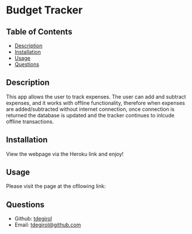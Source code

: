 # Budget Tracker
  ## Table of Contents
  - [Description](#description)
  - [Installation](#install)
  - [Usage](#usage)
  - [Questions](#questions)

  <a id="description"></a>
  ## Description
  This app allows the user to track expenses. The user can add and subtract expenses, and it works with offline functionality, therefore when expenses are added/subtracted without internet connection, once connection is returned the database is updated and the tracker continues to inlcude offline transactions.

  <a id="install"></a>
  ## Installation 
  View the webpage via the Heroku link and enjoy!


  <a id="usage"></a>
  ## Usage 
  Please visit the page at the ofllowing link:
  
  

  <a id="questions"></a>
  ## Questions 
  - Github: [tdegirol](https://github.com/tdegirol)  
  - Email: tdegirol@github.com
